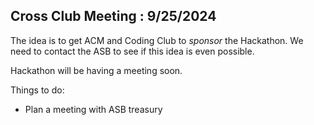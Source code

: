 ## Cross Club Meeting : 9/25/2024

The idea is to get ACM and Coding Club to *sponsor* the Hackathon. We need to contact the ASB to see if this idea is even possible. 

Hackathon will be having a meeting soon.

Things to do: 
- Plan a meeting with ASB treasury
